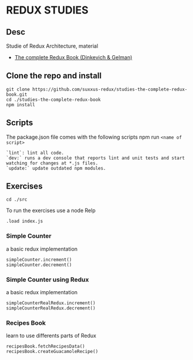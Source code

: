 # REDUX STUDIES

## Desc
Studie of Redux Architecture, material
- [The complete Redux Book (Dinkevich & Gelman)](https://leanpub.com/redux-book)

## Clone the repo and install
```
git clone https://github.com/suxxus-redux/studies-the-complete-redux-book.git
cd ./studies-the-complete-redux-book
npm install

```
## Scripts
The package.json file comes with the following scripts
npm run `<name of script>`
```
`lint`: lint all code.
`dev:` runs a dev console that reports lint and unit tests and start watching for changes at *.js files.
`update:` update outdated npm modules.

```
 ## Exercises

 `cd ./src`

 To run the exercises use a node Relp

 ```
 .load index.js

 ```

 ### Simple Counter
 a basic redux implementation
 ```
 simpleCounter.increment()
 simpleCounter.decrement()

 ```
### Simple Counter using Redux
 a basic redux implementation
 ```
 simpleCounterRealRedux.increment()
 simpleCounterRealRedux.decrement()

 ```
### Recipes Book
learn to use differents parts of Redux
```
recipesBook.fetchRecipesData()
recipesBook.createGuacamoleRecipe()

```
